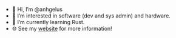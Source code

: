 - 👋 Hi, I’m @anhgelus
- 👀 I’m interested in software (dev and sys admin) and hardware.
- 🌱 I’m currently learning Rust.
- 🌐 See my [website](https://anhgelus.github.io/) for more information!
